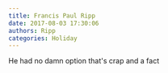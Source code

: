```yaml
---
title: Francis Paul Ripp
date: 2017-08-03 17:30:06
authors: Ripp
categories: Holiday
---
```


 He had no damn option that's crap and a fact